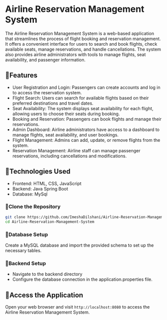 # Airline Reservation Management System

The Airline Reservation Management System is a web-based application that streamlines the process of flight booking and reservation management. It offers a convenient interface for users to search and book flights, check available seats, manage reservations, and handle cancellations. The system also provides airline administrators with tools to manage flights, seat availability, and passenger information.

## 💫Features
- User Registration and Login: Passengers can create accounts and log in to access the reservation system.
- Flight Search: Users can search for available flights based on their preferred destinations and travel dates.
- Seat Availability: The system displays seat availability for each flight, allowing users to choose their seats during booking.
- Booking and Reservation: Passengers can book flights and manage their reservations.
- Admin Dashboard: Airline administrators have access to a dashboard to manage flights, seat availability, and user bookings.
- Flight Management: Admins can add, update, or remove flights from the system.
- Reservation Management: Airline staff can manage passenger reservations, including cancellations and modifications.

## 💫Technologies Used
- Frontend: HTML, CSS, JavaScript
- Backend: Java Spring Boot
- Database: MySql

### 💫Clone the Repository
```bash
git clone https://github.com/ImeshaDilshani/Airline-Reservation-Management-System.git
cd Airline-Reservation-Management-System
```
### 💫Database Setup
Create a MySQL database and import the provided schema to set up the necessary tables.

### 💫Backend Setup
- Navigate to the backend directory
- Configure the database connection in the application.properties file.

## 💫Access the Application
Open your web browser and visit ```http://localhost:8080``` to access the Airline Reservation Management System.


